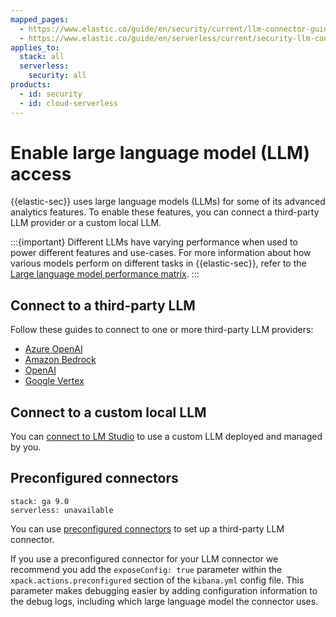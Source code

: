 ```yaml
---
mapped_pages:
  - https://www.elastic.co/guide/en/security/current/llm-connector-guides.html
  - https://www.elastic.co/guide/en/serverless/current/security-llm-connector-guides.html
applies_to:
  stack: all
  serverless:
    security: all
products:
  - id: security
  - id: cloud-serverless
---
```


# Enable large language model (LLM) access

{{elastic-sec}} uses large language models (LLMs) for some of its advanced analytics features. To enable these features, you can connect a third-party LLM provider or a custom local LLM.

:::{important}
Different LLMs have varying performance when used to power different features and use-cases. For more information about how various models perform on different tasks in {{elastic-sec}}, refer to the [Large language model performance matrix](/solutions/security/ai/large-language-model-performance-matrix.md).
:::

## Connect to a third-party LLM

Follow these guides to connect to one or more third-party LLM providers:

* [Azure OpenAI](/solutions/security/ai/connect-to-azure-openai.md)
* [Amazon Bedrock](/solutions/security/ai/connect-to-amazon-bedrock.md)
* [OpenAI](/solutions/security/ai/connect-to-openai.md)
* [Google Vertex](/solutions/security/ai/connect-to-google-vertex.md)

## Connect to a custom local LLM

You can [connect to LM Studio](/solutions/security/ai/connect-to-own-local-llm.md) to use a custom LLM deployed and managed by you.

## Preconfigured connectors

```{applies_to}
stack: ga 9.0
serverless: unavailable
```

You can use [preconfigured connectors](kibana://reference/connectors-kibana/pre-configured-connectors.md) to set up a third-party LLM connector. 

If you use a preconfigured connector for your LLM connector we recommend you add the `exposeConfig: true` parameter within the `xpack.actions.preconfigured` section of the `kibana.yml` config file. This parameter makes debugging easier by adding configuration information to the debug logs, including which large language model the connector uses.





